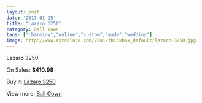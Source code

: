 ```yaml
---
layout: post
date: '2017-01-25'
title: "Lazaro 3250"
category: Ball Gown
tags: ["charming","online","custom","made","wedding"]
image: http://www.extralace.com/7081-thickbox_default/lazaro-3250.jpg
---
```

Lazaro 3250

On Sales: **$410.98**
<a href="https://www.extralace.com/ball-gown/3356-lazaro-3250.html"><amp-img layout="responsive" width="600" height="600" src="//www.extralace.com/7081-thickbox_default/lazaro-3250.jpg" alt="Lazaro 3250 0" /></a>
<a href="https://www.extralace.com/ball-gown/3356-lazaro-3250.html"><amp-img layout="responsive" width="600" height="600" src="//www.extralace.com/7082-thickbox_default/lazaro-3250.jpg" alt="Lazaro 3250 1" /></a>

Buy it: [Lazaro 3250](https://www.extralace.com/ball-gown/3356-lazaro-3250.html "Lazaro 3250")

View more: [Ball Gown](https://www.extralace.com/3-ball-gown "Ball Gown")